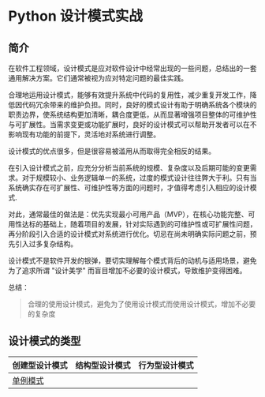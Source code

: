 # Python 设计模式实战

## 简介

在软件工程领域，设计模式是应对软件设计中经常出现的一些问题，总结出的一套通用解决方案。它们通常被视为应对特定问题的最佳实践。

合理地运用设计模式，能够有效提升系统中代码的复用性，减少重复开发工作，降低因代码冗余带来的维护负担。同时，良好的模式设计有助于明确系统各个模块的职责边界，使系统结构更加清晰，耦合度更低，从而显著增强项目整体的可维护性与可扩展性。当需求变更或功能扩展时，良好的设计模式可以帮助开发者可以在不影响现有功能的前提下，灵活地对系统进行调整。

设计模式的优点很多，但是很容易被滥用从而取得完全相反的结果。

在引入设计模式之前，应充分分析当前系统的规模、复杂度以及后期可能的变更需求。对于规模较小、业务逻辑单一的系统，过度的模式设计往往弊大于利。只有当系统确实存在可扩展性、可维护性等方面的问题时，才值得考虑引入相应的设计模式.

对此，通常最佳的做法是：优先实现最小可用产品（MVP），在核心功能完整、可用性达标的基础上，随着项目的发展，针对实际遇到的可维护性或可扩展性问题，再分阶段引入合适的设计模式对系统进行优化。切忌在尚未明确实际问题之前，预先引入过多复杂结构。

设计模式不是软件开发的银弹，要切实理解每个模式背后的动机与适用场景，避免为了追求所谓 "设计美学" 而盲目增加不必要的设计模式，导致维护变得困难。

总结：

> 合理的使用设计模式，避免为了使用设计模式而使用设计模式，增加不必要的复杂度

## 设计模式的类型

| **创建型设计模式**                        | **结构型设计模式** | **行为型设计模式** |
| :---------------------------------------- | :----------------- | :----------------- |
| [单例模式](examples/creational/singleton) |                    |                    |
